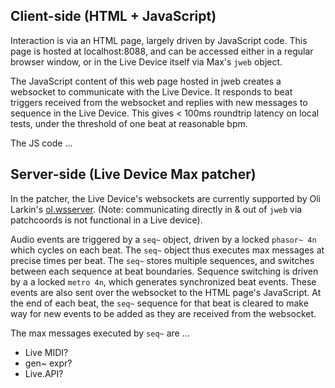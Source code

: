 
## Client-side (HTML + JavaScript)

Interaction is via an HTML page, largely driven by JavaScript code. This page is hosted at localhost:8088, and can be accessed either in a regular browser window, or in the Live Device itself via Max's ```jweb``` object. 

The JavaScript content of this web page hosted in jweb creates a websocket to communicate with the Live Device. It responds to beat triggers received from the websocket and replies with new messages to sequence in the Live Device. This gives < 100ms roundtrip latency on local tests, under the threshold of one beat at reasonable bpm.

The JS code ... 

## Server-side (Live Device Max patcher)

In the patcher, the Live Device's websockets are currently supported by Oli Larkin's [ol.wsserver](https://github.com/olilarkin/wsserver). (Note: communicating directly in & out of ```jweb``` via patchcoords is not functional in a Live device). 

Audio events are triggered by a ```seq~``` object, driven by a locked ```phasor~ 4n``` which cycles on each beat. The ```seq~``` object thus executes max messages at precise times per beat. The ```seq~``` stores multiple sequences, and switches between each sequence at beat boundaries. Sequence switching is driven by a a locked ```metro 4n```, which generates synchronized beat events. These events are also sent over the websocket to the HTML page's JavaScript. At the end of each beat, the ```seq~``` sequence for that beat is cleared to make way for new events to be added as they are received from the websocket.

The max messages executed by ```seq~``` are ... 
- Live MIDI?
- gen~ expr?
- Live.API?
